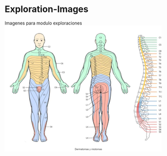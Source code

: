 # Exploration-Images
Imagenes para modulo exploraciones
![dermatoma](https://github.com/juanluki/Exploration-Images/blob/main/dermatoma.jpg)
